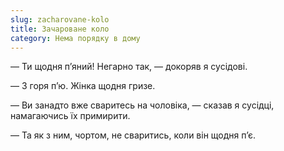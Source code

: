 ```yaml
---
slug: zacharovane-kolo
title: Зачароване коло
category: Нема порядку в дому
---
```

— Ти щодня п’яний! Негарно так, — докоряв я сусідові.

— З горя п’ю. Жінка щодня гризе.

— Ви занадто вже сваритесь на чоловіка, — сказав я сусідці, намагаючись їх примирити.

— Та як з ним, чортом, не сваритись, коли він щодня п’є.
